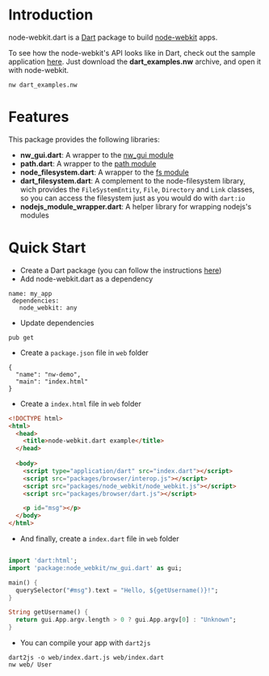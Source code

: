 Introduction
============

node-webkit.dart is a [Dart](http://www.dartlang.org/) package to build [node-webkit](https://github.com/rogerwang/node-webkit) apps.

To see how the node-webkit's API looks like in Dart, check out the sample application [here](https://github.com/luizmineo/node-webkit.dart/releases/tag/v0.0.3). Just download the **dart_examples.nw** archive, and open it with node-webkit. 

```
nw dart_examples.nw
```

Features
========

This package provides the following libraries:

- **nw_gui.dart**: A wrapper to the [nw_gui module](https://github.com/rogerwang/node-webkit/wiki/API-Overview-and-Notices)
- **path.dart**: A wrapper to the [path module](http://nodejs.org/api/path.html)
- **node_filesystem.dart**: A wrapper to the [fs module](http://nodejs.org/api/fs.html)
- **dart_filesystem.dart**: A complement to the node-filesystem library, wich provides the `FileSystemEntity`, `File`, `Directory` and `Link` classes, so you can access the filesystem just as you would do with `dart:io`
- **nodejs_module_wrapper.dart**: A helper library for wrapping nodejs's modules


Quick Start
===========

- Create a Dart package (you can follow the instructions [here](http://pub.dartlang.org/doc/))
- Add node-webkit.dart as a dependency

```
name: my_app
 dependencies:
   node_webkit: any
```
- Update dependencies
```
pub get
```
- Create a `package.json` file in `web` folder

```
{
  "name": "nw-demo",
  "main": "index.html"
}
```
- Create a `index.html` file in `web` folder

```html
<!DOCTYPE html>
<html>
  <head>
    <title>node-webkit.dart example</title>
  </head>
  
  <body>
    <script type="application/dart" src="index.dart"></script>
    <script src="packages/browser/interop.js"></script>
    <script src="packages/node_webkit/node_webkit.js"></script>
    <script src="packages/browser/dart.js"></script>

    <p id="msg"></p>
  </body>
</html>
```

- And finally, create a `index.dart` file in `web` folder

```dart

import 'dart:html';
import 'package:node_webkit/nw_gui.dart' as gui;

main() {
  querySelector("#msg").text = "Hello, ${getUsername()}!";
}

String getUsername() {
  return gui.App.argv.length > 0 ? gui.App.argv[0] : "Unknown";
}

```

- You can compile your app with `dart2js`

```
dart2js -o web/index.dart.js web/index.dart
nw web/ User
```
